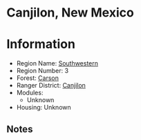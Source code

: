 
Canjilon, New Mexico
====================
  
# Information  
* Region Name: [Southwestern]()  
* Region Number: 3  
* Forest: [Carson](https://www.fs.usda.gov/carson)  
* Ranger District: [Canjilon]()  
* Modules:  
  - Unknown  
* Housing: Unknown  
  
## Notes

